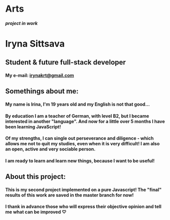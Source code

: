 # Arts
##### project in work
# Iryna Sittsava
## Student & future full-stack developer

#### **My e-mail:** irynakrt@gmail.com

## Somethings about me:
#### My name is Irina, I'm 19 years old and my English is not that good...
#### By education I am a teacher of German, with level B2, but I became interested in another "language". And now for a little over 5 months I have been learning JavaScript! 
#### Of my strengths, I can single out perseverance and diligence - which allows me not to quit my studies, even when it is very difficult! I am also an open, active and very sociable person.
#### I am ready to learn and learn new things, because I want to be useful!

## About this project:
#### This is my second project implemented on a pure Javascript! The "final" results of this work are saved in the master branch for now!
#### I thank in advance those who will express their objective opinion and tell me what can be improved ♡
